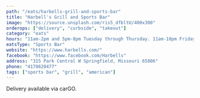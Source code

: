 ```yaml
---
path: "/eats/harbells-grill-and-sports-bar"
title: "Harbell's Grill and Sports Bar"
image: "https://source.unsplash.com/ris5_dfbltU/400x300"
orderops: ["delivery", "curbside", "takeout"]
category: "eats"
hours: "11am-2pm and 5pm-8pm Tuesday through Thursday. 11am-10pm Friday and Saturday"
eatsType: "Sports Bar"
website: "https://www.harbells.com/"
facebook: "https://www.facebook.com/Harbells"
address: "315 Park Central W Springfield, Missouri 65806"
phone: "4178620477"
tags: ["sports bar", "grill", "american"]
---
```


Delivery available via carGO.
